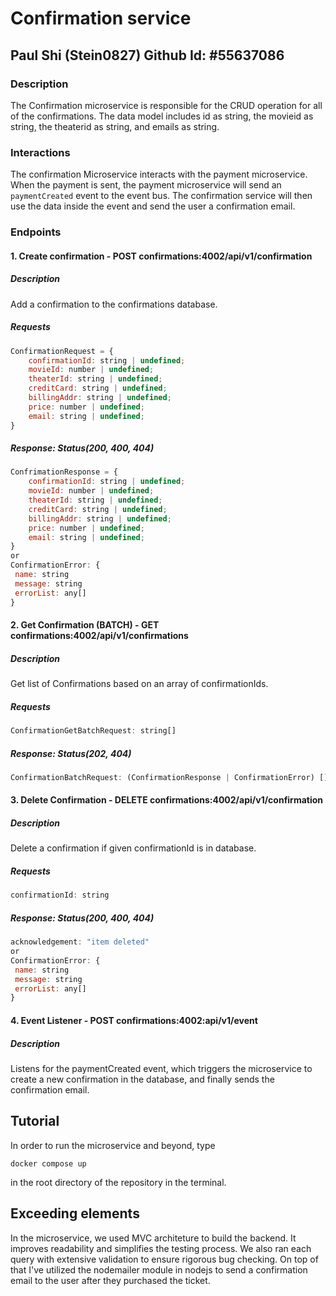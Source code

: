 # Confirmation service

## Paul Shi (Stein0827) Github Id: #55637086

### Description

The Confirmation microservice is responsible for the CRUD operation for all of the confirmations. The data model includes id as string, the movieid as string, the theaterid as string, and emails as string.

### Interactions

The confirmation Microservice interacts with the payment microservice. When the payment is sent, the payment microservice will send an ```paymentCreated``` event to the event bus. The confirmation service will then use the data inside the event and send the user a confirmation email.

### Endpoints

#### 1. Create confirmation - POST confirmations:4002/api/v1/confirmation

##### Description

Add a confirmation to the confirmations database.

##### Requests

```js
ConfirmationRequest = {
    confirmationId: string | undefined;
    movieId: number | undefined;
    theaterId: string | undefined; 
    creditCard: string | undefined;
    billingAddr: string | undefined;
    price: number | undefined;
    email: string | undefined;
}
```

##### Response: Status(200, 400, 404)

```js
ConfrimationResponse = {
    confirmationId: string | undefined;
    movieId: number | undefined;
    theaterId: string | undefined; 
    creditCard: string | undefined;
    billingAddr: string | undefined;
    price: number | undefined;
    email: string | undefined;
}
or
ConfirmationError: {
 name: string
 message: string
 errorList: any[]
}
```

#### 2. Get Confirmation (BATCH) - GET confirmations:4002/api/v1/confirmations

##### Description

Get list of Confirmations based on an array of confirmationIds.

##### Requests

```js
ConfirmationGetBatchRequest: string[]
```

##### Response: Status(202, 404)

```js
ConfirmationBatchRequest: (ConfirmationResponse | ConfirmationError) []
```

#### 3. Delete Confirmation - DELETE confirmations:4002/api/v1/confirmation

##### Description

Delete a confirmation if given confirmationId is in database.

##### Requests

```js
confirmationId: string
```

##### Response: Status(200, 400, 404)

```js
acknowledgement: "item deleted"
or
ConfirmationError: {
 name: string
 message: string
 errorList: any[]
}
```

#### 4. Event Listener - POST confirmations:4002:api/v1/event

##### Description

Listens for the paymentCreated event, which triggers the microservice to create a new confirmation in the database, and finally sends the confirmation email.

## Tutorial

In order to run the microservice and beyond, type

```
docker compose up
```

in the root directory of the repository in the terminal.

## Exceeding elements

In the microservice, we used MVC architeture to build the backend. It improves readability and simplifies the testing process. We also ran each query with extensive validation to ensure rigorous bug checking. On top of that I've utilized the nodemailer module in nodejs to send a confirmation email to the user after they purchased the ticket. 
